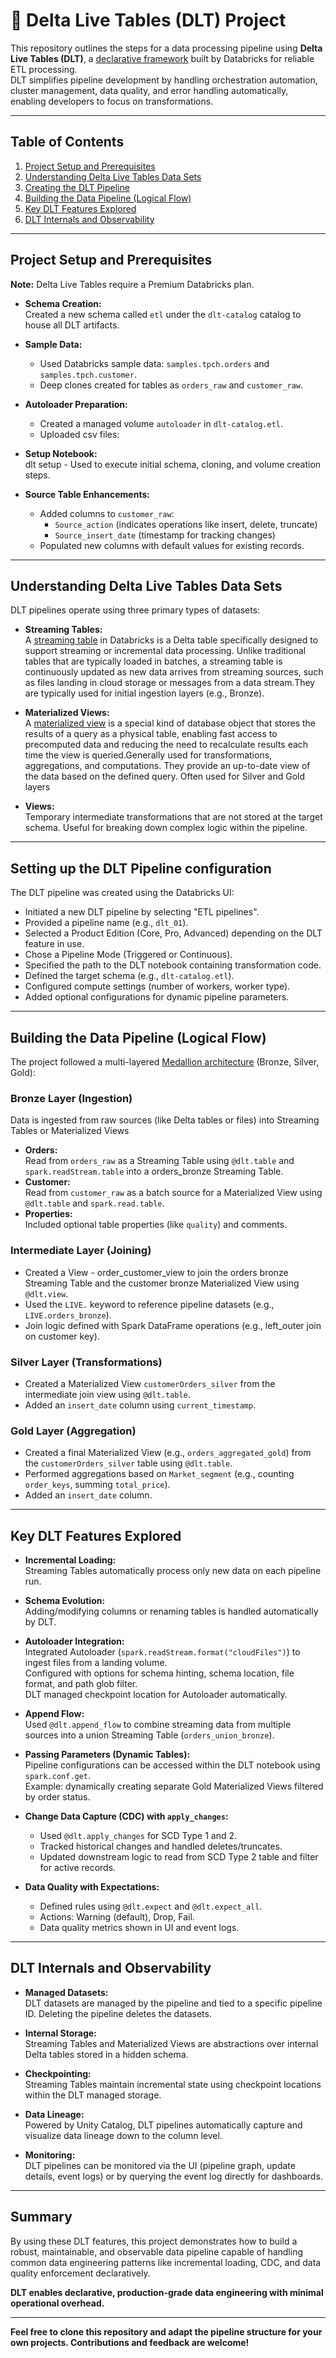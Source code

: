  # 🚀 Delta Live Tables (DLT) Project

This repository outlines the steps for a data processing pipeline using **Delta Live Tables (DLT)**, a [declarative framework](https://docs.databricks.com/gcp/en/data-engineering/procedural-vs-declarative) built by Databricks for reliable ETL processing.  
DLT simplifies pipeline development by handling orchestration automation, cluster management, data quality, and error handling automatically, enabling developers to focus on transformations.

---

## Table of Contents

1. [Project Setup and Prerequisites](#project-setup-and-prerequisites)
2. [Understanding Delta Live Tables Data Sets](#understanding-delta-live-tables-data-sets)
3. [Creating the DLT Pipeline](#creating-the-dlt-pipeline)
4. [Building the Data Pipeline (Logical Flow)](#building-the-data-pipeline-logical-flow)
5. [Key DLT Features Explored](#key-dlt-features-explored)
6. [DLT Internals and Observability](#dlt-internals-and-observability)

---

## Project Setup and Prerequisites

 **Note:** Delta Live Tables require a Premium Databricks plan.
- **Schema Creation:**  
  Created a new schema called `etl` under the `dlt-catalog` catalog to house all DLT artifacts.

- **Sample Data:**  
  - Used Databricks sample data: `samples.tpch.orders` and `samples.tpch.customer`.
  - Deep clones created for tables as `orders_raw` and `customer_raw`.

- **Autoloader Preparation:**  
  - Created a managed volume `autoloader` in `dlt-catalog.etl`.
  - Uploaded csv files:

- **Setup Notebook:**  
  dlt setup - Used to execute initial schema, cloning, and volume creation steps.

- **Source Table Enhancements:**  
  - Added columns to `customer_raw`:
    - `Source_action` (indicates operations like insert, delete, truncate)
    - `Source_insert_date` (timestamp for tracking changes)
  - Populated new columns with default values for existing records.

---

## Understanding Delta Live Tables Data Sets

DLT pipelines operate using three primary types of datasets:

- **Streaming Tables:**  
  A [streaming table](https://docs.databricks.com/gcp/en/dlt/streaming-tables) in Databricks is a Delta table specifically designed to support streaming or incremental data processing. Unlike traditional tables that are typically loaded in batches, a streaming table is continuously updated as new data arrives from streaming sources, such as files landing in cloud storage or messages from a data stream.They are typically used for initial ingestion layers (e.g., Bronze).

- **Materialized Views:**  
  A [materialized view](https://docs.databricks.com/aws/en/dlt/materialized-views) is a special kind of database object that stores the results of a query as a physical table, enabling fast access to precomputed data and reducing the need to recalculate results each time the view is queried.Generally used for transformations, aggregations, and computations. They provide an up-to-date view of the data based on the defined query. Often used for Silver and Gold layers

- **Views:**  
  Temporary intermediate transformations that are not stored at the target schema. Useful for breaking down complex logic within the pipeline.

---

## Setting up the DLT Pipeline configuration

The DLT pipeline was created using the Databricks UI:

- Initiated a new DLT pipeline by selecting "ETL pipelines".
- Provided a pipeline name (e.g., `dlt_01`).
- Selected a Product Edition (Core, Pro, Advanced) depending on the DLT feature in use.
- Chose a Pipeline Mode (Triggered or Continuous).
- Specified the path to the DLT notebook containing transformation code.
- Defined the target schema (e.g., `dlt-catalog.etl`).
- Configured compute settings (number of workers, worker type).
- Added optional configurations for dynamic pipeline parameters.

---

## Building the Data Pipeline (Logical Flow)

The project followed a multi-layered [Medallion architecture](https://docs.databricks.com/gcp/en/lakehouse/medallion) (Bronze, Silver, Gold):

### Bronze Layer (Ingestion)
Data is ingested from raw sources (like Delta tables or files) into Streaming Tables or Materialized Views
- **Orders:**  
  Read from `orders_raw` as a Streaming Table using `@dlt.table` and `spark.readStream.table` into a orders_bronze Streaming Table.
- **Customer:**  
  Read from `customer_raw` as a batch source for a Materialized View using `@dlt.table` and `spark.read.table`.
- **Properties:**  
  Included optional table properties (like `quality`) and comments.

### Intermediate Layer (Joining)

- Created a View - order_customer_view to join the orders bronze Streaming Table and the customer bronze Materialized View using `@dlt.view`.
- Used the `LIVE.` keyword to reference pipeline datasets (e.g., `LIVE.orders_bronze`).
- Join logic defined with Spark DataFrame operations (e.g., left_outer join on customer key).

### Silver Layer (Transformations)

- Created a Materialized View `customerOrders_silver` from the intermediate join view using `@dlt.table`.
- Added an `insert_date` column using `current_timestamp`.

### Gold Layer (Aggregation)

- Created a final Materialized View (e.g., `orders_aggregated_gold`) from the `customerOrders_silver` table using `@dlt.table`.
- Performed aggregations based on `Market_segment` (e.g., counting `order_keys`, summing `total_price`).
- Added an `insert_date` column.

---

## Key DLT Features Explored

- **Incremental Loading:**  
  Streaming Tables automatically process only new data on each pipeline run.

- **Schema Evolution:**  
  Adding/modifying columns or renaming tables is handled automatically by DLT.

- **Autoloader Integration:**  
  Integrated Autoloader (`spark.readStream.format("cloudFiles")`) to ingest files from a landing volume.  
  Configured with options for schema hinting, schema location, file format, and path glob filter.  
  DLT managed checkpoint location for Autoloader automatically.

- **Append Flow:**  
  Used `@dlt.append_flow` to combine streaming data from multiple sources into a union Streaming Table (`orders_union_bronze`).

- **Passing Parameters (Dynamic Tables):**  
  Pipeline configurations can be accessed within the DLT notebook using `spark.conf.get`.  
  Example: dynamically creating separate Gold Materialized Views filtered by order status.

- **Change Data Capture (CDC) with `apply_changes`:**  
  - Used `@dlt.apply_changes` for SCD Type 1 and 2.
  - Tracked historical changes and handled deletes/truncates.
  - Updated downstream logic to read from SCD Type 2 table and filter for active records.

- **Data Quality with Expectations:**  
  - Defined rules using `@dlt.expect` and `@dlt.expect_all`.
  - Actions: Warning (default), Drop, Fail.
  - Data quality metrics shown in UI and event logs.

---

## DLT Internals and Observability

- **Managed Datasets:**  
  DLT datasets are managed by the pipeline and tied to a specific pipeline ID. Deleting the pipeline deletes the datasets.

- **Internal Storage:**  
  Streaming Tables and Materialized Views are abstractions over internal Delta tables stored in a hidden schema.

- **Checkpointing:**  
  Streaming Tables maintain incremental state using checkpoint locations within the DLT managed storage.

- **Data Lineage:**  
  Powered by Unity Catalog, DLT pipelines automatically capture and visualize data lineage down to the column level.

- **Monitoring:**  
  DLT pipelines can be monitored via the UI (pipeline graph, update details, event logs) or by querying the event log directly for dashboards.

---

## Summary

By using these DLT features, this project demonstrates how to build a robust, maintainable, and observable data pipeline capable of handling common data engineering patterns like incremental loading, CDC, and data quality enforcement declaratively.

**DLT enables declarative, production-grade data engineering with minimal operational overhead.**

---

**Feel free to clone this repository and adapt the pipeline structure for your own projects. Contributions and feedback are welcome!**
